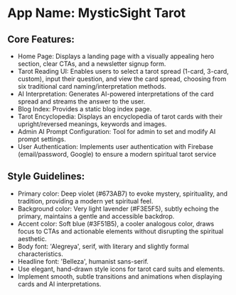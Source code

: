 # **App Name**: MysticSight Tarot

## Core Features:

- Home Page: Displays a landing page with a visually appealing hero section, clear CTAs, and a newsletter signup form.
- Tarot Reading UI: Enables users to select a tarot spread (1-card, 3-card, custom), input their question, and view the card spread, choosing from six traditional card naming/interpretation methods.
- AI Interpretation: Generates AI-powered interpretations of the card spread and streams the answer to the user.
- Blog Index: Provides a static blog index page.
- Tarot Encyclopedia: Displays an encyclopedia of tarot cards with their upright/reversed meanings, keywords and images.
- Admin AI Prompt Configuration: Tool for admin to set and modify AI prompt settings.
- User Authentication: Implements user authentication with Firebase (email/password, Google) to ensure a modern spiritual tarot service

## Style Guidelines:

- Primary color: Deep violet (#673AB7) to evoke mystery, spirituality, and tradition, providing a modern yet spiritual feel.
- Background color: Very light lavender (#F3E5F5), subtly echoing the primary, maintains a gentle and accessible backdrop.
- Accent color: Soft blue (#3F51B5), a cooler analogous color, draws focus to CTAs and actionable elements without disrupting the spiritual aesthetic.
- Body font: 'Alegreya', serif, with literary and slightly formal characteristics.
- Headline font: 'Belleza', humanist sans-serif.
- Use elegant, hand-drawn style icons for tarot card suits and elements.
- Implement smooth, subtle transitions and animations when displaying cards and AI interpretations.